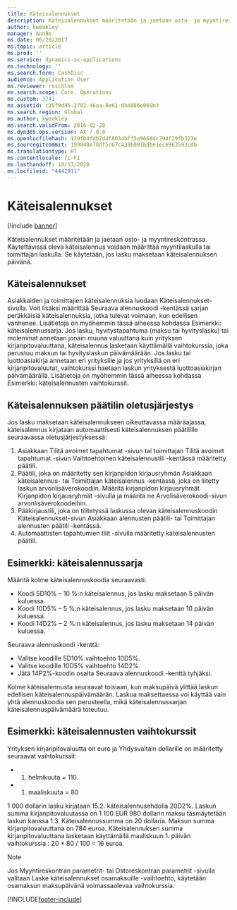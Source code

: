 ```yaml
---
title: Käteisalennukset
description: Käteisalennukset määritetään ja jaetaan osto- ja myyntireskontrassa.  Käytettävissä oleva käteisalennus voidaan määrittää myyntilaskulla tai toimittajan laskulla. Se käytetään, jos lasku maksetaan käteisalennuksen päivänä.
author: kweekley
manager: AnnBe
ms.date: 06/20/2017
ms.topic: article
ms.prod: ''
ms.service: dynamics-ax-applications
ms.technology: ''
ms.search.form: CashDisc
audience: Application User
ms.reviewer: roschlom
ms.search.scope: Core, Operations
ms.custom: 3741
ms.assetid: c25f9d85-2702-46aa-8e61-0b4886e069b3
ms.search.region: Global
ms.author: kweekley
ms.search.validFrom: 2016-02-28
ms.dyn365.ops.version: AX 7.0.0
ms.openlocfilehash: 139fb4fdb7d4f8034bff5e9668dc794f29fb327e
ms.sourcegitcommit: 199848e78df5cb7c439b001bdbe1ece963593cdb
ms.translationtype: HT
ms.contentlocale: fi-FI
ms.lasthandoff: 10/13/2020
ms.locfileid: "4442911"
---
```

# <a name="cash-discounts"></a>Käteisalennukset

[!include [banner](../includes/banner.md)]

Käteisalennukset määritetään ja jaetaan osto- ja myyntireskontrassa.  Käytettävissä oleva käteisalennus voidaan määrittää myyntilaskulla tai toimittajan laskulla. Se käytetään, jos lasku maksetaan käteisalennuksen päivänä. 

## <a name="cash-discounts"></a>Käteisalennukset

Asiakkaiden ja toimittajien käteisalennuksia luodaan Käteisalennukset-sivulla. Voit lisäksi määrittää Seuraava alennuskoodi -kentässä sarjan peräkkäisiä käteisalennuksia, jotka tulevat voimaan, kun edellisen vanhenee. Lisätietoja on myöhemmin tässä aiheessa kohdassa Esimerkki: käteisalennussarja. Jos lasku, hyvitystapahtuma (maksu tai hyvityslasku) tai molemmat annetaan jonain muuna valuuttana kuin yrityksen kirjanpitovaluuttana, käteisalennus lasketaan käyttämällä vaihtokurssia, joka perustuu maksun tai hyvityslaskun päivämäärään. Jos lasku tai luottoasiakirja annetaan eri yrityksille ja jos yrityksillä on eri kirjanpitovaluutat, vaihtokurssi haetaan laskun yrityksestä luottoasiakirjan päivämäärällä. Lisätietoja on myöhemmin tässä aiheessa kohdassa Esimerkki: käteisalennusten vaihtokurssit.

## <a name="defaulting-order-of-cash-discount-main-account"></a>Käteisalennuksen päätilin oletusjärjestys

Jos lasku maksetaan käteisalennukseen oikeuttavassa määräajassa, käteisalennus kirjataan automaattisesti käteisalennuksen päätilille seuraavassa oletusjärjestyksessä:
1.  Asiakkaan Tilitä avoimet tapahtumat -sivun tai toimittajan Tilitä avoimet tapahtumat -sivun Vaihtoehtoinen käteisalennustili -kentässä määritetty päätili.
2.  Päätili, joka on määritetty sen kirjanpidon kirjausryhmän Asiakkaan käteisalennus- tai Toimittajan käteisalennus -kentässä, joka on liitetty laskun arvonlisäverokoodiin. Määritä kirjanpidon kirjausryhmät Kirjanpidon kirjausryhmät -sivulla ja määritä ne Arvolisäverokoodi-sivun arvonlisäverokoodeihin.
3.  Pääkirjaustili, joka on tilitetyssä laskussa olevan käteisalennuskoodin Käteisalennukset-sivun Asiakkaan alennusten päätili- tai Toimittajan alennusten päätili -kentässä.
4.  Automaattisten tapahtumien tilit -sivulla määritetty käteisalennusten päätili.

## <a name="example-series-of-cash-discounts"></a> Esimerkki: käteisalennussarja
Määritä kolme käteisalennuskoodia seuraavasti:
-   Koodi 5D10% – 10 %:n käteisalennus, jos lasku maksetaan 5 päivän kuluessa.
-   Koodi 10D5% – 5 %:n käteisalennus, jos lasku maksetaan 10 päivän kuluessa.
-   Koodi 14D2% – 2 %:n käteisalennus, jos lasku maksetaan 14 päivän kuluessa.

Seuraava alennuskoodi -kenttä:
-   Valitse koodille 5D10% vaihtoehto 10D5%.
-   Valitse koodille 10D5% vaihtoehto 14D2%.
-   Jätä 14P2%-koodin osalta Seuraava alennuskoodi -kenttä tyhjäksi.

Kolme käteisalennusta seuraavat toisiaan, kun maksupäivä ylittää laskun edellisen käteisalennuspäivämäärän. Laskua maksettaessa voi käyttää vain yhtä alennuskoodia sen perusteella, mikä käteisalennussarjan käteisalennuspäivämäärä toteutuu.

## <a name="example-exchange-rates-for-cash-discounts"></a> Esimerkki: käteisalennusten vaihtokurssit
Yrityksen kirjanpitovaluutta on euro ja Yhdysvaltain dollarille on määritetty seuraavat vaihtokurssit:
-   1. helmikuuta = 110.
-   1. maaliskuuta = 80

1 000 dollarin lasku kirjataan 15.2. käteisalennusehdolla 20D2%. Laskun summa kirjanpitovaluutassa on 1 100 EUR 980 dollarin maksu täsmäytetään laskun kanssa 1.3. Käteisalennussumma on 20 dollaria. Maksun summa kirjanpitovaluuttana on 784 euroa. Käteisalennuksen summa kirjanpitovaluuttana lasketaan käyttämällä maaliskuun 1. päivän vaihtokurssia : 20 \* 80 / 100 = 16 euroa.

> [!NOTE]
> Jos Myyntireskontran parametrit- tai Ostoreskontran parametrit -sivulla valitaan Laske käteisalennukset osamaksuille -vaihtoehto, käytetään osamaksun maksupäivänä voimassaolevaa vaihtokurssia. 



[!INCLUDE[footer-include](../../includes/footer-banner.md)]